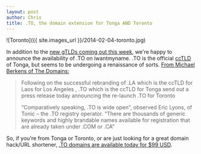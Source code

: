 ```yaml
---
layout: post
author: Chris
title: .TO, the domain extension for Tonga AND Toronto
---
```


<!-- excerpt -->

![Toronto]({{ site.images_url }}/2014-02-04-toronto.jpg)

In addition to the [new gTLDs coming out this week](https://iwantmyname.com/blog/2014/02/7-new-domain-extensions-are-coming-this-week.html), we're happy to announce the availability of .TO on iwantmyname. .TO is the official [ccTLD](http://help.iwantmyname.com/customer/portal/articles/1425384-what-is-a-cctld-) of Tonga, but seems to be undergoing a renaissance of sorts. [From Michael Berkens of The Domains:](http://www.thedomains.com/2013/11/04/with-new-gtlds-coming-to-market-to-rebrands-itself-to-represent-toronto/)

> Following on the successful rebranding of .LA which is the ccTLD for Laos for Los Angeles , .TO which is the ccTLD for Tonga send out a press release today announcing the re-launch .TO for Toronto
>
> “Comparatively  speaking, .TO is wide open”, observed Eric Lyons, of Tonic – the .TO registry operator. “There are thousands of generic keywords and highly brandable names available for registration that are already taken under .COM or .CA”

<!-- /excerpt -->

So, if you're from Tonga or Toronto, or are just looking for a great domain hack/URL shortener, [.TO domains are available today for $99 USD](https://iwantmyname.com/domains/to-tongan-domain-name-registration-for-tonga).